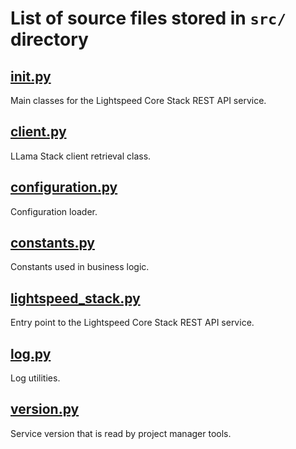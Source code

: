 # List of source files stored in `src/` directory

## [__init__.py](__init__.py)
Main classes for the Lightspeed Core Stack REST API service.

## [client.py](client.py)
LLama Stack client retrieval class.

## [configuration.py](configuration.py)
Configuration loader.

## [constants.py](constants.py)
Constants used in business logic.

## [lightspeed_stack.py](lightspeed_stack.py)
Entry point to the Lightspeed Core Stack REST API service.

## [log.py](log.py)
Log utilities.

## [version.py](version.py)
Service version that is read by project manager tools.

